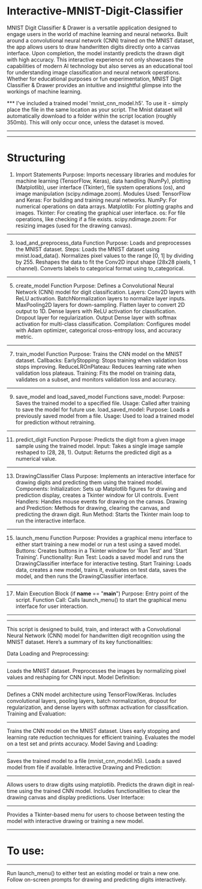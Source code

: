 # Interactive-MNIST-Digit-Classifier

MNIST Digit Classifier & Drawer is a versatile application designed to engage users in the world of machine 
learning and neural networks. Built around a convolutional neural network (CNN) trained on the MNIST dataset, 
the app allows users to draw handwritten digits directly onto a canvas interface. Upon completion, 
the model instantly predicts the drawn digit with high accuracy. This interactive experience not only showcases 
the capabilities of modern AI technology but also serves as an educational tool for understanding image 
classification and neural network operations. Whether for educational purposes or fun experimentation, 
MNIST Digit Classifier & Drawer provides an intuitive and insightful glimpse into the workings of machine learning.

*** I've included a trained model 'mnist_cnn_model.h5'. To use it - simply place the file in the same location as your script. 
The Mnist dataset will automatically download to a folder within the script location (roughly 350mb). This will only occur once, 
unless the dataset is moved.
______________________________________________________________________________
______________________________________________________________________________
# Structuring 

1. Import Statements
Purpose: Imports necessary libraries and modules for machine learning (TensorFlow, Keras), data handling (NumPy),
plotting (Matplotlib), user interface (Tkinter), file system operations (os), and image manipulation (scipy.ndimage.zoom).
Modules Used:
TensorFlow and Keras: For building and training neural networks.
NumPy: For numerical operations on data arrays.
Matplotlib: For plotting graphs and images.
Tkinter: For creating the graphical user interface.
os: For file operations, like checking if a file exists.
scipy.ndimage.zoom: For resizing images (used for the drawing canvas).
__________________________________________________________
3. load_and_preprocess_data Function
Purpose: Loads and preprocesses the MNIST dataset.
Steps:
Loads the MNIST dataset using mnist.load_data().
Normalizes pixel values to the range [0, 1] by dividing by 255.
Reshapes the data to fit the Conv2D input shape (28x28 pixels, 1 channel).
Converts labels to categorical format using to_categorical.
__________________________________________________________
5. create_model Function
Purpose: Defines a Convolutional Neural Network (CNN) model for digit classification.
Layers:
Conv2D layers with ReLU activation.
BatchNormalization layers to normalize layer inputs.
MaxPooling2D layers for down-sampling.
Flatten layer to convert 2D output to 1D.
Dense layers with ReLU activation for classification.
Dropout layer for regularization.
Output Dense layer with softmax activation for multi-class classification.
Compilation: Configures model with Adam optimizer, categorical cross-entropy loss, and accuracy metric.
__________________________________________________________
7. train_model Function
Purpose: Trains the CNN model on the MNIST dataset.
Callbacks:
EarlyStopping: Stops training when validation loss stops improving.
ReduceLROnPlateau: Reduces learning rate when validation loss plateaus.
Training: Fits the model on training data, validates on a subset, and monitors validation loss and accuracy.
__________________________________________________________
9. save_model and load_saved_model Functions
save_model:
Purpose: Saves the trained model to a specified file.
Usage: Called after training to save the model for future use.
load_saved_model:
Purpose: Loads a previously saved model from a file.
Usage: Used to load a trained model for prediction without retraining.
__________________________________________________________
11. predict_digit Function
Purpose: Predicts the digit from a given image sample using the trained model.
Input: Takes a single image sample reshaped to (28, 28, 1).
Output: Returns the predicted digit as a numerical value.
__________________________________________________________
13. DrawingClassifier Class
Purpose: Implements an interactive interface for drawing digits and predicting them using the trained model.
Components:
Initialization: Sets up Matplotlib figures for drawing and prediction display, creates a Tkinter window for UI controls.
Event Handlers: Handles mouse events for drawing on the canvas.
Drawing and Prediction: Methods for drawing, clearing the canvas, and predicting the drawn digit.
Run Method: Starts the Tkinter main loop to run the interactive interface.
__________________________________________________________
15. launch_menu Function
Purpose: Provides a graphical menu interface to either start training a new model or run a test using a saved model.
Buttons: Creates buttons in a Tkinter window for 'Run Test' and 'Start Training'.
Functionality:
Run Test: Loads a saved model and runs the DrawingClassifier interface for interactive testing.
Start Training: Loads data, creates a new model, trains it, evaluates on test data, saves the model,
and then runs the DrawingClassifier interface.
__________________________________________________________
17. Main Execution Block (if __name__ == "__main__")
Purpose: Entry point of the script.
Function Call: Calls launch_menu() to start the graphical menu interface for user interaction.
______________________________________________________________________________
______________________________________________________________________________





This script is designed to build, train, and interact with a Convolutional Neural Network (CNN) 
model for handwritten digit recognition using the MNIST dataset. Here’s a summary of its key functionalities:

Data Loading and Preprocessing:
__________________________________________________________
Loads the MNIST dataset.
Preprocesses the images by normalizing pixel values and reshaping for CNN input.
Model Definition:
__________________________________________________________
Defines a CNN model architecture using TensorFlow/Keras.
Includes convolutional layers, pooling layers, batch normalization, dropout for regularization, 
and dense layers with softmax activation for classification.
Training and Evaluation:
__________________________________________________________
Trains the CNN model on the MNIST dataset.
Uses early stopping and learning rate reduction techniques for efficient training.
Evaluates the model on a test set and prints accuracy.
Model Saving and Loading:
__________________________________________________________
Saves the trained model to a file (mnist_cnn_model.h5).
Loads a saved model from file if available.
Interactive Drawing and Prediction:
__________________________________________________________
Allows users to draw digits using matplotlib.
Predicts the drawn digit in real-time using the trained CNN model.
Includes functionalities to clear the drawing canvas and display predictions.
User Interface:
__________________________________________________________
Provides a Tkinter-based menu for users to choose between testing the model with interactive drawing or training a new model.
__________________________________________________________
# To use:
__________________________________________________________
Run launch_menu() to either test an existing model or train a new one.
Follow on-screen prompts for drawing and predicting digits interactively.
